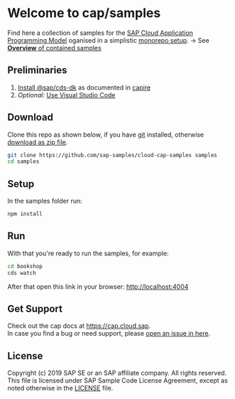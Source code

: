 # Welcome to cap/samples

Find here a collection of samples for the [SAP Cloud Application Programming Model](https://cap.cloud.sap) oganised in a simplistic [monorepo setup](samples.md#all-in-one-monorepo). &rarr; See [**Overview** of contained samples](samples.md)


## Preliminaries

1. [Install @sap/cds-dk](https://cap.cloud.sap/docs/get-started/) as documented in [capire](https://cap.cloud.sap)
2. _Optional:_ [Use Visual Studio Code](https://cap.cloud.sap/docs/get-started/in-vscode)


## Download

Clone this repo as shown below, if you have [git](https://git-scm.com/downloads) installed,
otherwise [download as zip file](archive/master.zip).

```sh
git clone https://github.com/sap-samples/cloud-cap-samples samples
cd samples
```

## Setup

In the samples folder run:
```sh
npm install
```

## Run

With that you're ready to run the samples, for example:
```sh
cd bookshop
cds watch
```

After that open this link in your browser: <http://localhost:4004>


## Get Support

Check out the cap docs at https://cap.cloud.sap. <br>
In case you find a bug or need support, please [open an issue in here](https://github.com/SAP-samples/cloud-cap-samples/issues/new).


## License

Copyright (c) 2019 SAP SE or an SAP affiliate company. All rights reserved. This file is licensed under SAP Sample Code License Agreement, except as noted otherwise in the [LICENSE](/LICENSE) file.
